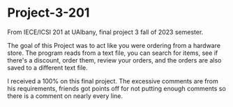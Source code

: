 # Project-3-201
From IECE/ICSI 201 at UAlbany, final project 3 fall of 2023 semester.

The goal of this Project was to act like you were ordering from a hardware store. The program reads from a text file, you can search for items, see if there's a discount, order them, review your orders, and the orders are also saved to a different text file.

I received a 100% on this final project. The excessive comments are from his requirements, friends got points off for not putting enough comments so there is a comment on nearly every line.
